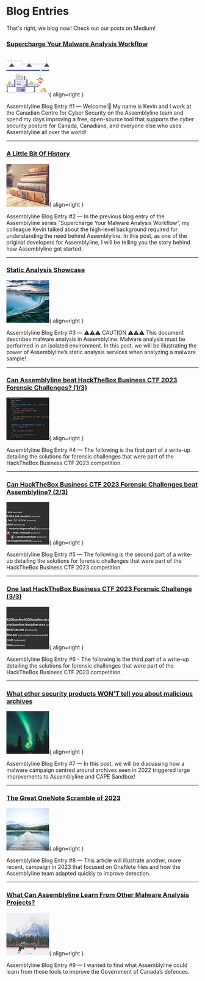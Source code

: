 # Blog Entries
That's right, we blog now! Check out our posts on Medium!

### [Supercharge Your Malware Analysis Workflow](https://medium.com/@kevin.hardy-cooper/supercharge-your-malware-analysis-workflow-b7e2b08c2fc9)

![Supercharge Your Malware Analysis Workflow](images/blog1.png){ align=right }

Assemblyline Blog Entry #1 — Welcome!👋 My name is Kevin and I work at the Canadian Centre for Cyber Security on the Assemblyline team and spend my days improving a free, open-source tool that supports the cyber security posture for Canada, Canadians, and everyone else who uses Assemblyline all over the world!

---

### [A Little Bit Of History](https://medium.com/@steve.garon/a-little-bit-of-history-b9383f90602)

![A Little Bit Of History](images/blog2.png){ align=right }

Assemblyline Blog Entry #2 —  In the previous blog entry of the Assemblyline series “Supercharge Your Malware Analysis Workflow”, my colleague Kevin talked about the high-level background required for understanding the need behind Assemblyline. In this post, as one of the original developers for Assemblyline, I will be telling you the story behind how Assemblyline got started.

---

### [Static Analysis Showcase](https://medium.com/@kevin.hardy-cooper/static-analysis-showcase-13f9224cbbc)

![Static Analysis Showcase](images/blog3.jpg){ align=right }

Assemblyline Blog Entry #3 — ⚠️⚠️⚠️ CAUTION ⚠️⚠️⚠️ This document describes malware analysis in Assemblyline. Malware analysis must be performed in an isolated environment. In this post, we will be illustrating the power of Assemblyline’s static analysis services when analyzing a malware sample!

---

### [Can Assemblyline beat HackTheBox Business CTF 2023 Forensic Challenges? (1/3)](https://medium.com/@gdesmar/hackthebox-business-ctf-2023-forensic-challenges-1-3-13248862a380)

![Can Assemblyline beat HackTheBox Business CTF 2023 Forensic Challenges?](images/blog4.png){ align=right }

Assemblyline Blog Entry #4 — The following is the first part of a write-up detailing the solutions for forensic challenges that were part of the HackTheBox Business CTF 2023 competition.

---

### [Can HackTheBox Business CTF 2023 Forensic Challenges beat Assemblyline? (2/3)](https://medium.com/@gdesmar/hackthebox-business-ctf-2023-forensic-challenges-2-3-224c83cac72f)

![Can HackTheBox Business CTF 2023 Forensic Challenges beat Assemblyline?](images/blog5.png){ align=right }

Assemblyline Blog Entry #5 — The following is the second part of a write-up detailing the solutions for forensic challenges that were part of the HackTheBox Business CTF 2023 competition.

---

### [One last HackTheBox Business CTF 2023 Forensic Challenge (3/3)](https://medium.com/@gdesmar/hackthebox-business-ctf-2023-forensic-challenges-3-3-d05b026062c0)

![One last HackTheBox Business CTF 2023 Forensic Challenge](images/blog6.png){ align=right }

Assemblyline Blog Entry #6 - The following is the third part of a write-up detailing the solutions for forensic challenges that were part of the HackTheBox Business CTF 2023 competition.

---

### [What other security products WON’T tell you about malicious archives](https://medium.com/@kevin.hardy-cooper/what-other-security-products-wont-tell-you-about-malicious-archives-5d5704f96da7)

![What other security products WON’T tell you about malicious archives](images/blog7.png){ align=right }

Assemblyline Blog Entry #7 — In this post, we will be discussing how a malware campaign centred around archives seen in 2022 triggered large improvements to Assemblyline and CAPE Sandbox!

---

### [The Great OneNote Scramble of 2023](https://medium.com/@kevin.hardy-cooper/the-great-onenote-scramble-of-2023-6fa2ee4a32ad)

![The Great OneNote Scramble of 2023](images/blog8.png){ align=right }

Assemblyline Blog Entry #8 — This article will illustrate another, more recent, campaign in 2023 that focused on OneNote files and how the Assemblyline team adapted quickly to improve detection.

---

### [What Can Assemblyline Learn From Other Malware Analysis Projects?](https://medium.com/@kevin.hardy-cooper/what-can-assemblyline-learn-from-other-malware-analysis-projects-d5e189462349)

![What Can Assemblyline Learn From Other Malware Analysis Projects?](images/blog9.png){ align=right }

Assemblyline Blog Entry #9 — I wanted to find what Assemblyline could learn from these tools to improve the Government of Canada’s defences.
